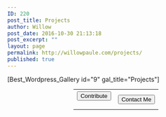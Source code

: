 ```yaml
---
ID: 220
post_title: Projects
author: Willow
post_date: 2016-10-30 21:13:18
post_excerpt: ""
layout: page
permalink: http://willowpaule.com/projects/
published: true
---
```

[Best_Wordpress_Gallery id="9" gal_title="Projects"]



<table style="width: 40%; margin: 0 auto; margin-top: 0px;">
<tr>
<th><form action="https://www.paypal.com/cgi-bin/webscr" method="post" target="_blank"><input name="cmd" type="hidden" value="_s-xclick" /><input name="hosted_button_id" type="hidden" value="E3ATMCWXJ4WUU" /><input style="display: none; margin: 0 auto;" alt="PayPal - The safer, easier way to pay online!" name="submit" src="" type="image" /><button class="btn-lg">Contribute</button>
</form></th>
<th><a href="http://willowpaule.com/contact/"><button class="btn-lg">Contact Me</button></a></th>
</tr>
</table>


<!---->
<!--<th><a href="http://willowpaule.com/store/"><button class="btn-lg">Shop</button></a></th>
-->
